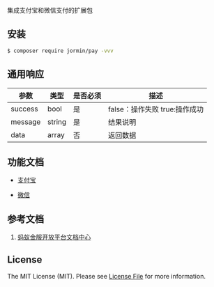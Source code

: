 集成支付宝和微信支付的扩展包

## 安装

``` bash
$ composer require jormin/pay -vvv
```

## 通用响应

| 参数  | 类型  | 是否必须  | 描述  |
| ------------ | ------------ | ------------ | ------------ |
| success | bool | 是 | false：操作失败 true:操作成功 |
| message | string | 是 | 结果说明 |
| data | array | 否 | 返回数据 |


## 功能文档

- [支付宝](doc/alipay.md)

- [微信](doc/wechatpay.md)

## 参考文档

1. [蚂蚁金服开放平台文档中心](https://docs.open.alipay.com/200/)

## License

The MIT License (MIT). Please see [License File](LICENSE.md) for more information.

